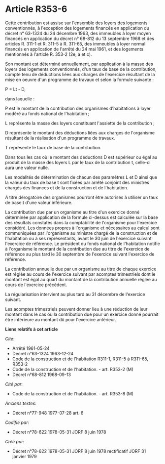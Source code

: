 # Article R353-6

Cette contribution est assise sur l'ensemble des loyers des logements conventionnés, à l'exception des logements financés en
application du décret n° 63-1324 du 24 décembre 1963, des immeubles à loyer moyen financés en application du décret n° 68-812
du 13 septembre 1968 et des articles R. 311-1 et R. 311-5 à R. 311-65, des immeubles à loyer normal financés en application
de l'arrêté du 24 mai 1961, et des logements mentionnés à l'article R. 353-2 (2e, a et c).

Son montant est déterminé annuellement, par application à la masse des loyers des logements conventionnés, d'un taux de base
de la contribution, compte tenu de déductions liées aux charges de l'exercice résultant de la mise en oeuvre d'un programme
de travaux et selon la formule suivante :

P = Lt - D,

dans laquelle :

P est le montant de la contribution des organismes d'habitations à loyer modéré au fonds national de l'habitation ;

L représente la masse des loyers constituant l'assiette de la contribution ;

D représente le montant des déductions liées aux charges de l'organisme résultant de la réalisation d'un programme de
travaux.

T représente le taux de base de la contribution.

Dans tous les cas où le montant des déductions D est supérieur ou égal au produit de la masse des loyers L par le taux de la
contribution t, celle-ci aura une valeur nulle.

Les modalités de détermination de chacun des paramètres L et D ainsi que la valeur du taux de base t sont fixées par arrêté
conjoint des ministres chargés des finances et de la construction et de l'habitation.

A titre dérogatoire des organismes pourront être autorisés à utiliser un taux de base t d'une valeur inférieure.

La contribution due par un organisme au titre d'un exercice donné déterminée par application de la formule ci-dessus est
calculée sur la base des résultats constatés dans la comptabilité de l'organisme pour l'exercice considéré. Les données
propres à l'organisme et nécessaires au calcul sont communiquées par l'organisme au ministre chargé de la construction et de
l'habitation ou à ses représentants, avant le 30 juin de l'exercice suivant l'exercice de référence. Le président du fonds
national de l'habitation notifie à l'organisme le montant de la contribution due au titre de l'exercice de référence au plus
tard le 30 septembre de l'exercice suivant l'exercice de référence.

La contribution annuelle due par un organisme au titre de chaque exercice est réglée au cours de l'exercice suivant par
acomptes trimestriels dont le montant est égal au quart du montant de la contribution annuelle réglée au cours de l'exercice
précédent.

La régularisation intervient au plus tard au 31 décembre de l'exercice suivant.

Les acomptes trimestriels peuvent donner lieu à une réduction de leur montant dans le cas où la contribution due pour un
exercice donné pourrait être inférieure au montant dû pour l'exercice antérieur.

**Liens relatifs à cet article**

_Cite_:

  - Arrêté 1961-05-24
  - Décret n°63-1324 1963-12-24
  - Code de la construction et de l'habitation R311-1, R311-5 à R311-65, R353-2
  - Code de la construction et de l'habitation. - art. R353-2 (M)
  - Décret n°68-812 1968-09-13

_Cité par_:

  - Code de la construction et de l'habitation. - art. R353-8 (M)

_Anciens textes_:

  - Décret n°77-948 1977-07-28 art. 6

_Codifié par_:

  - Décret n°78-622 1978-05-31 JORF 8 juin 1978

_Créé par_:

  - Décret n°78-622 1978-05-31 JORF 8 juin 1978 rectificatif JORF 31 janvier 1979
